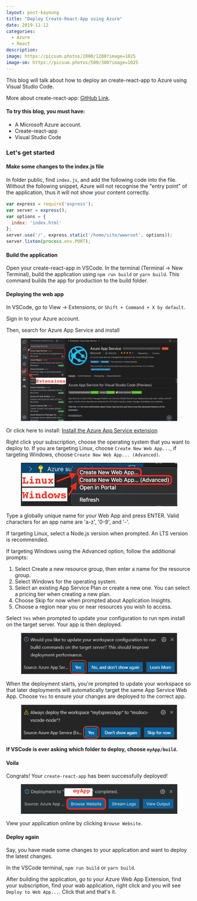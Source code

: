 ```yaml
---
layout: post-kayoung
title: "Deploy Create-React-App using Azure"
date: 2019-11-12
categories:
  - Azure
  - React
description:
image: https://picsum.photos/2000/1200?image=1025
image-sm: https://picsum.photos/500/300?image=1025
---
```

This blog will talk about how to deploy an create-react-app to Azure using Visual Studio Code.

More about create-react-app: <a href="https://github.com/facebook/create-react-app">GitHub Link</a>.

<h4>To try this blog, you must have:</h4>
<ul>
  <li>A Microsoft Azure account.</li>
  <li>Create-react-app</li>
  <li>Visual Studio Code</li>
</ul>

<h3>Let's get started</h3>
<h4>Make some changes to the index.js file</h4>

In folder public, find `index.js`, and add the following code into the file. Without the following snippet, Azure will not recognise the "entry point" of the application, thus it will not show your content correctly.

```javascript
var express = require('express');
var server = express();
var options = {
  index: 'index.html'
};
server.use('/', express.static('/home/site/wwwroot', options));
server.listen(process.env.PORT);
```

<h4>Build the application</h4>

Open your create-react-app in VSCode.
In the terminal (Terminal -> New Terminal), build the application using `npm run build` or `yarn build`. This command builds the app for production to the build folder.

<h4>Deploying the web app</h4>

In VSCode, go to View -> Extensions, or `Shift + Command + X by default`.

Sign in to your Azure account.

Then, search for Azure App Service and install
<figure>
  <img src="../assets/image/vscode_1.jpeg" alt="VSextension"/>
</figure>

Or click here to install: 
<a href="vscode:extension/ms-azuretools.vscode-azureappservice">Install the Azure App Service extension</a>

Right click your subscription, choose the operating system that you want to deploy to. If you are targeting Linux, choose `Create New Web App...`, if targeting Windows, choose `Create New Web App... (Advanced)`.
<figure>
  <img src="../assets/image/vscode_2.jpeg" alt="Subscription"/>
</figure>

Type a globally unique name for your Web App and press ENTER. Valid characters for an app name are 'a-z', '0-9', and '-'.

If targeting Linux, select a Node.js version when prompted. An LTS version is recommended.

If targeting Windows using the Advanced option, follow the additional prompts:
<ol>
<li>Select Create a new resource group, then enter a name for the resource group.</li>
<li>Select Windows for the operating system.</li>
<li>Select an existing App Service Plan or create a new one. You can select a pricing tier when creating a new plan.</li>
<li>Choose Skip for now when prompted about Application Insights.</li>
<li>Choose a region near you or near resources you wish to access.</li>
</ol>

Select `Yes` when prompted to update your configuration to run npm install on the target server. Your app is then deployed.
<figure>
  <img src="../assets/image/vscode_3.png" alt="Subscription"/>
</figure>

When the deployment starts, you're prompted to update your workspace so that later deployments will automatically target the same App Service Web App. Choose `Yes` to ensure your changes are deployed to the correct app.
<figure>
  <img src="../assets/image/vscode_4.png" alt="Subscription"/>
</figure>

**If VSCode is ever asking which folder to deploy, choose `myApp/build`.**

<h4>Voila</h4>

Congrats! Your `create-react-app` has been successfully deployed!

<figure>
  <img src="../assets/image/vscode_5.png" alt="Subscription"/>
</figure>

View your application online by clicking `Browse Website`.

<h4>Deploy again</h4>
Say, you have made some changes to your application and want to deploy the latest changes.

In the VSCode terminal,  `npm run build` or `yarn build`.

After building the application, go to your Azure Web App Extension, find your subscription, find your wab application, right click and you will see `Deploy to Web App...`. Click that and that's it.